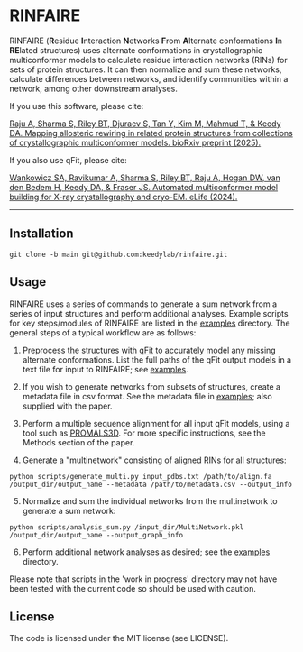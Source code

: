 # RINFAIRE

RINFAIRE (**R**esidue **I**nteraction **N**etworks **F**rom **A**lternate conformations **I**n **RE**lated structures) uses alternate conformations in crystallographic multiconformer models to calculate residue interaction networks (RINs) for sets of protein structures. It can then normalize and sum these networks, calculate differences between networks, and identify communities within a network, among other downstream analyses.

If you use this software, please cite:

[Raju A, Sharma S, Riley BT, Djuraev S, Tan Y, Kim M, Mahmud T, & Keedy DA. Mapping allosteric rewiring in related protein structures from collections of crystallographic multiconformer models. bioRxiv preprint (2025).](https://www.biorxiv.org/content/10.1101/2025.05.23.655529)

If you also use qFit, please cite:

[Wankowicz SA, Ravikumar A, Sharma S, Riley BT, Raju A, Hogan DW, van den Bedem H, Keedy DA, & Fraser JS. Automated multiconformer model building for X-ray crystallography and cryo-EM. eLife (2024).](https://elifesciences.org/articles/90606)

---

## Installation

`git clone -b main git@github.com:keedylab/rinfaire.git`

## Usage

RINFAIRE uses a series of commands to generate a sum network from a series of input structures and perform additional analyses. 
Example scripts for key steps/modules of RINFAIRE are listed in the [examples](examples/) directory.
The general steps of a typical workflow are as follows:

1. Preprocess the structures with [qFit](https://github.com/ExcitedStates/qfit-3.0) to accurately model any missing alternate conformations.
List the full paths of the qFit output models in a text file for input to RINFAIRE; see [examples](examples/).

2. If you wish to generate networks from subsets of structures, create a metadata file in csv format. 
See the metadata file in [examples](examples/); also supplied with the paper.

3. Perform a multiple sequence alignment for all input qFit models, using a tool such as [PROMALS3D](https://bio.tools/promals3d).
For more specific instructions, see the Methods section of the paper.

4. Generate a "multinetwork" consisting of aligned RINs for all structures:

`python scripts/generate_multi.py input_pdbs.txt /path/to/align.fa /output_dir/output_name --metadata /path/to/metadata.csv --output_info`

5. Normalize and sum the individual networks from the multinetwork to generate a sum network:

`python scripts/analysis_sum.py /input_dir/MultiNetwork.pkl /output_dir/output_name --output_graph_info`

6. Perform additional network analyses as desired; see the [examples](examples/) directory.

Please note that scripts in the 'work in progress' directory may not have been tested with the current code so should be used with caution.

## License

The code is licensed under the MIT license (see LICENSE).
